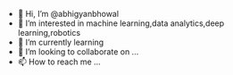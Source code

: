 - 👋 Hi, I’m @abhigyanbhowal
- 👀 I’m interested in machine learning,data analytics,deep learning,robotics
- 🌱 I’m currently learning 
- 💞️ I’m looking to collaborate on ...
- 📫 How to reach me ...

<!---
abhigyanbhowal/abhigyanbhowal is a ✨ special ✨ repository because its `README.md` (this file) appears on your GitHub profile.
You can click the Preview link to take a look at your changes.
--->
